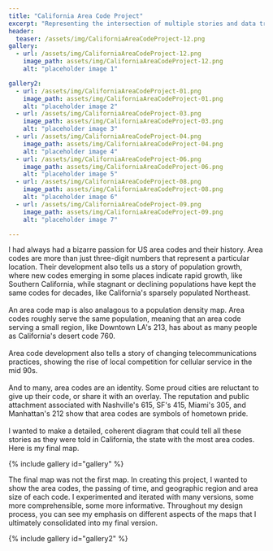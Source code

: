 ```yaml
---
title: "California Area Code Project"
excerpt: "Representing the intersection of multiple stories and data trends"
header:
  teaser: /assets/img/CaliforniaAreaCodeProject-12.png
gallery:
  - url: /assets/img/CaliforniaAreaCodeProject-12.png
    image_path: assets/img/CaliforniaAreaCodeProject-12.png
    alt: "placeholder image 1"

gallery2:
  - url: /assets/img/CaliforniaAreaCodeProject-01.png
    image_path: assets/img/CaliforniaAreaCodeProject-01.png
    alt: "placeholder image 2"
  - url: /assets/img/CaliforniaAreaCodeProject-03.png
    image_path: assets/img/CaliforniaAreaCodeProject-03.png
    alt: "placeholder image 3"
  - url: /assets/img/CaliforniaAreaCodeProject-04.png
    image_path: assets/img/CaliforniaAreaCodeProject-04.png
    alt: "placeholder image 4"
  - url: /assets/img/CaliforniaAreaCodeProject-06.png
    image_path: assets/img/CaliforniaAreaCodeProject-06.png
    alt: "placeholder image 5"
  - url: /assets/img/CaliforniaAreaCodeProject-08.png
    image_path: assets/img/CaliforniaAreaCodeProject-08.png
    alt: "placeholder image 6"
  - url: /assets/img/CaliforniaAreaCodeProject-09.png
    image_path: assets/img/CaliforniaAreaCodeProject-09.png
    alt: "placeholder image 7"

---
```


I had always had a bizarre passion for US area codes and their history. Area codes are more than just three-digit numbers that represent a particular location. Their development also tells us a story of population growth, where new codes emerging in some places indicate rapid growth, like Southern California, while stagnant or declining populations have kept the same codes for decades, like California's sparsely populated Northeast. 
<br>
<br>
An area code map is also analagous to a population density map. Area codes roughly serve the same population, meaning that an area code serving a small region, like Downtown LA's 213, has about as many people as California's desert code 760.
<br>
<br>
Area code development also tells a story of changing telecommunications practices, showing the rise of local competition for cellular service in the mid 90s. 
<br>
<br>
And to many, area codes are an identity. Some proud cities are reluctant to give up their code, or share it with an overlay. The reputation and public attachment associated with Nashville's 615, SF's 415, Miami's 305, and Manhattan's 212 show that area codes are symbols of hometown pride.
<br>
<br>
I wanted to make a detailed, coherent diagram that could tell all these stories as they were told in California, the state with the most area codes. Here is my final map.

{% include gallery id="gallery" %}

The final map was not the first map. In creating this project, I wanted to show the area codes, the passing of time, and geographic region and area size of each code. I experimented and iterated with many versions, some more comprehensible, some more informative. Throughout my design process, you can see my emphasis on different aspects of the maps that I ultimately consolidated into my final version.

{% include gallery id="gallery2" %}
